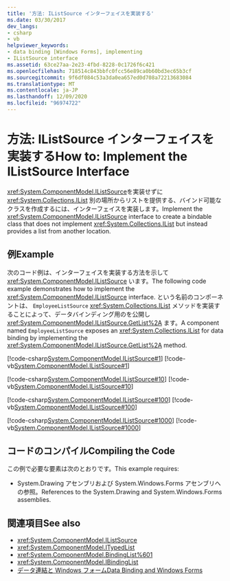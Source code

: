 ```yaml
---
title: '方法: IListSource インターフェイスを実装する'
ms.date: 03/30/2017
dev_langs:
- csharp
- vb
helpviewer_keywords:
- data binding [Windows Forms], implementing
- IListSource interface
ms.assetid: 63ce27aa-2e23-4fbd-8228-0c1726f6c421
ms.openlocfilehash: 718514c843bbfc0fcc56e89ca0b60bd3ec65b3cf
ms.sourcegitcommit: 9f6df084c53a3da0ea657ed0d708a72213683084
ms.translationtype: MT
ms.contentlocale: ja-JP
ms.lasthandoff: 12/09/2020
ms.locfileid: "96974722"
---
```

# <a name="how-to-implement-the-ilistsource-interface"></a><span data-ttu-id="1c083-102">方法: IListSource インターフェイスを実装する</span><span class="sxs-lookup"><span data-stu-id="1c083-102">How to: Implement the IListSource Interface</span></span>
<span data-ttu-id="1c083-103"><xref:System.ComponentModel.IListSource>を実装せずに <xref:System.Collections.IList> 別の場所からリストを提供する、バインド可能なクラスを作成するには、インターフェイスを実装します。</span><span class="sxs-lookup"><span data-stu-id="1c083-103">Implement the <xref:System.ComponentModel.IListSource> interface to create a bindable class that does not implement <xref:System.Collections.IList> but instead provides a list from another location.</span></span>  
  
## <a name="example"></a><span data-ttu-id="1c083-104">例</span><span class="sxs-lookup"><span data-stu-id="1c083-104">Example</span></span>  
 <span data-ttu-id="1c083-105">次のコード例は、インターフェイスを実装する方法を示して <xref:System.ComponentModel.IListSource> います。</span><span class="sxs-lookup"><span data-stu-id="1c083-105">The following code example demonstrates how to implement the <xref:System.ComponentModel.IListSource> interface.</span></span> <span data-ttu-id="1c083-106">という名前のコンポーネントは、 `EmployeeListSource` <xref:System.Collections.IList> メソッドを実装することによって、データバインディング用のを公開し <xref:System.ComponentModel.IListSource.GetList%2A> ます。</span><span class="sxs-lookup"><span data-stu-id="1c083-106">A component named `EmployeeListSource` exposes an <xref:System.Collections.IList> for data binding by implementing the <xref:System.ComponentModel.IListSource.GetList%2A> method.</span></span>  
  
 [!code-csharp[System.ComponentModel.IListSource#1](~/samples/snippets/csharp/VS_Snippets_Winforms/System.ComponentModel.IListSource/CS/EmployeeListSource.cs#1)]
 [!code-vb[System.ComponentModel.IListSource#1](~/samples/snippets/visualbasic/VS_Snippets_Winforms/System.ComponentModel.IListSource/VB/EmployeeListSource.vb#1)]  
  
 [!code-csharp[System.ComponentModel.IListSource#10](~/samples/snippets/csharp/VS_Snippets_Winforms/System.ComponentModel.IListSource/CS/Employee.cs#10)]
 [!code-vb[System.ComponentModel.IListSource#10](~/samples/snippets/visualbasic/VS_Snippets_Winforms/System.ComponentModel.IListSource/VB/Employee.vb#10)]  
  
 [!code-csharp[System.ComponentModel.IListSource#100](~/samples/snippets/csharp/VS_Snippets_Winforms/System.ComponentModel.IListSource/CS/BusinessObjectBase.cs#100)]
 [!code-vb[System.ComponentModel.IListSource#100](~/samples/snippets/visualbasic/VS_Snippets_Winforms/System.ComponentModel.IListSource/VB/BusinessObjectBase.vb#100)]  
  
 [!code-csharp[System.ComponentModel.IListSource#1000](~/samples/snippets/csharp/VS_Snippets_Winforms/System.ComponentModel.IListSource/CS/Form1.cs#1000)]
 [!code-vb[System.ComponentModel.IListSource#1000](~/samples/snippets/visualbasic/VS_Snippets_Winforms/System.ComponentModel.IListSource/VB/Form1.vb#1000)]  
  
## <a name="compiling-the-code"></a><span data-ttu-id="1c083-107">コードのコンパイル</span><span class="sxs-lookup"><span data-stu-id="1c083-107">Compiling the Code</span></span>  
 <span data-ttu-id="1c083-108">この例で必要な要素は次のとおりです。</span><span class="sxs-lookup"><span data-stu-id="1c083-108">This example requires:</span></span>  
  
- <span data-ttu-id="1c083-109">System.Drawing アセンブリおよび System.Windows.Forms アセンブリへの参照。</span><span class="sxs-lookup"><span data-stu-id="1c083-109">References to the System.Drawing and System.Windows.Forms assemblies.</span></span>  
  
## <a name="see-also"></a><span data-ttu-id="1c083-110">関連項目</span><span class="sxs-lookup"><span data-stu-id="1c083-110">See also</span></span>

- <xref:System.ComponentModel.IListSource>
- <xref:System.ComponentModel.ITypedList>
- <xref:System.ComponentModel.BindingList%601>
- <xref:System.ComponentModel.IBindingList>
- [<span data-ttu-id="1c083-111">データ連結と Windows フォーム</span><span class="sxs-lookup"><span data-stu-id="1c083-111">Data Binding and Windows Forms</span></span>](data-binding-and-windows-forms.md)
